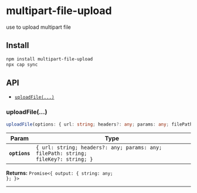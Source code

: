 # multipart-file-upload

use to upload multipart file

## Install

```bash
npm install multipart-file-upload
npx cap sync
```

## API

<docgen-index>

* [`uploadFile(...)`](#uploadfile)

</docgen-index>

<docgen-api>
<!--Update the source file JSDoc comments and rerun docgen to update the docs below-->

### uploadFile(...)

```typescript
uploadFile(options: { url: string; headers?: any; params: any; filePath: string; fileKey?: string; }) => Promise<{ output: { string: any; }; }>
```

| Param         | Type                                                                                          |
| ------------- | --------------------------------------------------------------------------------------------- |
| **`options`** | <code>{ url: string; headers?: any; params: any; filePath: string; fileKey?: string; }</code> |

**Returns:** <code>Promise&lt;{ output: { string: any; }; }&gt;</code>

--------------------

</docgen-api>
